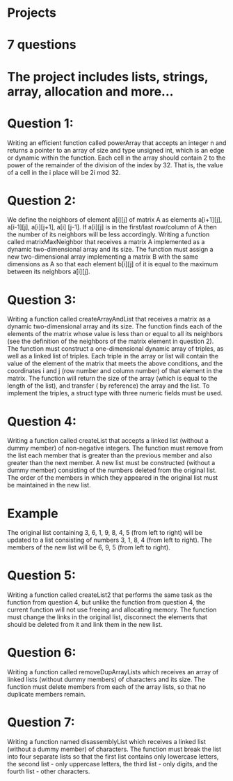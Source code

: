 # Projects
# 7 questions
# The project includes lists, strings, array, allocation and more...

# Question 1:
Writing an efficient function called powerArray that accepts an integer n and returns a pointer to an array of size and type unsigned int, which is an edge or dynamic within the function.
Each cell in the array should contain 2 to the power of the remainder of the division of the index by 32. That is, the value of a cell in the i place will be 2i mod 32.

# Question 2:
We define the neighbors of element a[i][j] of matrix A as elements a[i+1][j], a[i-1][j], a[i][j+1], a[i] [j-1]. If a[i][j] is in the first/last row/column of A then the number of its neighbors will be less accordingly.
Writing a function called matrixMaxNeighbor that receives a matrix A implemented as a dynamic two-dimensional array and its size.
The function must assign a new two-dimensional array implementing a matrix B with the same dimensions as A so that each element b[i][j] of it is equal to the maximum between its neighbors a[i][j].

# Question 3:
Writing a function called createArrayAndList that receives a matrix as a dynamic two-dimensional array and its size. The function finds each of the elements of the matrix whose value is less than or equal to all its neighbors (see the definition of the neighbors of the matrix element in question 2).
The function must construct a one-dimensional dynamic array of triples, as well as a linked list of triples. Each triple in the array or list will contain the value of the element of the matrix that meets the above conditions, and the coordinates i and j (row number and column number) of that element in the matrix. The function will return the size of the array (which is equal to the length of the list), and transfer ( by reference) the array and the list.
To implement the triples, a struct type with three numeric fields must be used.


# Question 4:
Writing a function called createList that accepts a linked list (without a dummy member) of non-negative integers.
The function must remove from the list each member that is greater than the previous member and also greater than the next member. A new list must be constructed (without a dummy member) consisting of the numbers deleted from the original list. The order of the members in which they appeared in the original list must be maintained in the new list.

# Example
The original list containing 3, 6, 1, 9, 8, 4, 5 (from left to right) will be updated to a list consisting of numbers 3, 1, 8, 4 (from left to right). The members of the new list will be 6, 9, 5 (from left to right).

# Question 5:
Writing a function called createList2 that performs the same task as the function from question 4, but unlike the function from question 4, the current function will not use freeing and allocating memory. The function must change the links in the original list, disconnect the elements that should be deleted from it and link them in the new list.

# Question 6:
Writing a function called removeDupArrayLists which receives an array of linked lists (without dummy members) of characters and its size.
The function must delete members from each of the array lists, so that no duplicate members remain.

# Question 7:
Writing a function named disassemblyList which receives a linked list (without a dummy member) of characters.
The function must break the list into four separate lists so that the first list contains only lowercase letters, the second list - only uppercase letters, the third list - only digits, and the fourth list - other characters.



